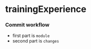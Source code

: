 # trainingExperience

### Commit workflow
* first part is ```module```
* second part is ```changes```
